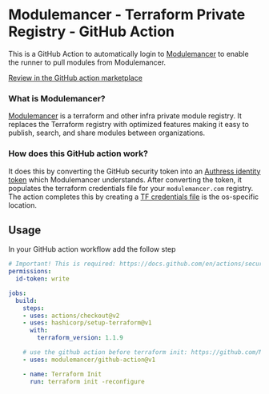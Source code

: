 # Modulemancer - Terraform Private Registry - GitHub Action
This is a GitHub Action to automatically login to [Modulemancer](https://modulemanacer.com) to enable the runner to pull modules from Modulemancer.

[Review in the GitHub action marketplace](https://github.com/marketplace/actions/modulemancer-registry-login)

### What is Modulemancer?
[Modulemancer](https://modulemancer.com) is a terraform and other infra private module registry. It replaces the Terraform registry with optimized features making it easy to publish, search, and share modules between organizations.

### How does this GitHub action work?
It does this by converting the GitHub security token into an [Authress identity token](https://authress.io) which Modulemancer understands. After converting the token, it populates the terraform credentials file for your `modulemancer.com` registry. The action completes this by creating a [TF credentials file](https://www.terraform.io/cli/config/config-file#locations) is the os-specific location.

## Usage
In your GitHub action workflow add the follow step

```yaml
# Important! This is required: https://docs.github.com/en/actions/security-guides/automatic-token-authentication
permissions:
  id-token: write

jobs:
  build:
    steps:
    - uses: actions/checkout@v2
    - uses: hashicorp/setup-terraform@v1
      with:
        terraform_version: 1.1.9

    # use the github action before terraform init: https://github.com/Modulemancer/github-action
    - uses: modulemancer/github-action@v1

    - name: Terraform Init
      run: terraform init -reconfigure
```
